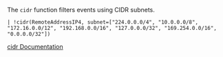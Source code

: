 The `cidr` function filters events using CIDR subnets.

```
| !cidr(RemoteAddressIP4, subnet=["224.0.0.0/4", "10.0.0.0/8", "172.16.0.0/12", "192.168.0.0/16", "127.0.0.0/32", "169.254.0.0/16", "0.0.0.0/32"])
```

[cidr Documentation](https://library.humio.com/data-analysis/functions-cidr.html)
